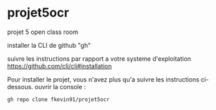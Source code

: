 # projet5ocr
projet 5 open class room

installer la CLI de github "gh"

suivre les instructions par rapport a votre systeme d'exploitation
https://github.com/cli/cli#installation

Pour installer le projet, vous n'avez plus qu'a suivre les instructions ci-dessous.
ouvrir la console :

````
gh repo clone fkevin91/projet5ocr
````